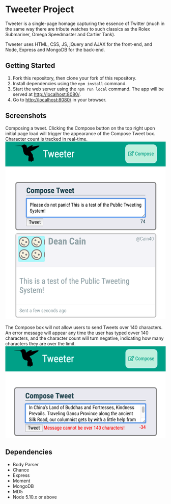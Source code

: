 # Tweeter Project

Tweeter is a single-page homage capturing the essence of Twitter (much in the same way there are tribute watches to such classics as the Rolex Submariner, Omega Speedmaster and Cartier Tank).

Tweeter uses HTML, CSS, JS, jQuery and AJAX for the front-end, and  Node, Express and MongoDB for the back-end.

## Getting Started

1. Fork this repository, then clone your fork of this repository.
2. Install dependencies using the `npm install` command.
3. Start the web server using the `npm run local` command. The app will be served at <http://localhost:8080/>.
4. Go to <http://localhost:8080/> in your browser.

## Screenshots

Composing a tweet. Clicking the Compose button on the top right upon initial page load will trigger the appearance of the Compose Tweet box. Character count is tracked in real-time.
!["Screenshot of tweet about to be sent, and tweet already sent"](https://github.com/richmondwong/tweeter/blob/master/docs/tweeter-post.png?raw=true)

The Compose box will not allow users to send Tweets over 140 characters. An error message will appear any time the user has typed ovver 140 characters, and the character count will turn negative, indicating how many characters they are over the limit.
!["Screenshot of error message when over 140 character limit"](https://github.com/richmondwong/tweeter/blob/master/docs/tweeter-over-limit.png?raw=true)

## Dependencies

- Body Parser
- Chance
- Express
- Moment
- MongoDB
- MD5
- Node 5.10.x or above